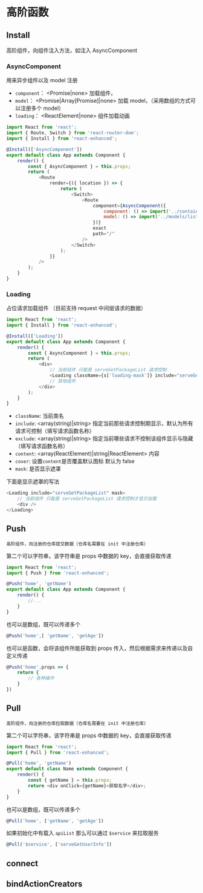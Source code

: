 # 高阶函数

## Install

高阶组件，向组件注入方法，如注入 AsyncComponent

### AsyncComponent

用来异步组件以及 model 注册

-   `component`： <Promise|none> 加载组件，
-   `model`： <Promise|Array[Promise]|none> 加载 model，（采用数组的方式可以注册多个 model）
-   `loading`： <ReactElement|none> 组件加载动画

```js
import React from 'react';
import { Route, Switch } from 'react-router-dom';
import { Install } from 'react-enhanced';

@Install(['AsyncComponent'])
export default class App extends Component {
    render() {
        const { AsyncComponent } = this.props;
        return (
            <Route
                render={({ location }) => {
                    return (
                        <Switch>
                            <Route
                                component={AsyncComponent({
                                    component: () => import('../containers/list'),
                                    model: () => import('../models/list')
                                })}
                                exact
                                path="/"
                            />
                        </Switch>
                    );
                }}
            />
        );
    }
}
```

### Loading

占位请求加载组件 （目前支持 request 中间层请求的数据）

```js
import React from 'react';
import { Install } from 'react-enhanced';

@Install(['Loading'])
export default class App extends Component {
    render() {
        const { AsyncComponent } = this.props;
        return (
            <div>
                // 当前组件 只能是 serveGetPackageList 请求控制
                <Loading className={s['loading-mask']} include="serveGetPackageList" />
                // 其他组件
            </div>
        );
    }
}
```

-   `className`: <string> 当前类名
-   `include`: <array(string)|string> 指定当前那些请求控制期显示，默认为所有请求可控制（填写请求函数名称）
-   `exclude`: <array(string)|string> 指定当前哪些请求不控制该组件显示与隐藏（填写请求函数名称）
-   `content`: <array(ReactElement)|string|ReactElement> 内容
-   `cover`: <boolean> 设置`content`是否覆盖默认图标 默认为 false
-   `mask`: <boolean> 是否显示遮罩

下面是显示遮罩的写法

```js
<Loading include="serveGetPackageList" mask>
    // 当前组件 只能是 serveGetPackageList 请求控制才显示加载
    <div />
</Loading>
```

## Push

    高阶组件，向注册的仓库提交数据（仓库名需要在 init 中注册仓库）

第二个可以字符串，该字符串是 props 中数据的 key，会直接获取传递

```js
import React from 'react';
import { Push } from 'react-enhanced';

@Push('home', 'getName')
export default class App extends Component {
    render() {
        //...
    }
}
```

也可以是数组，既可以传递多个

```js
@Push('home',[ 'getName', 'getAge'])
```

也可以是函数，会将该组件所能获取到 props 传入，然后根据需求来传递以及自定义传递

```js
@Push('home',props => {
    return {
        // 各种操作
    }
})
```

## Pull

    高阶组件，向注册的仓库拉取数据（仓库名需要在 init 中注册仓库）

第二个可以字符串，该字符串是 props 中数据的 key，会直接获取传递

```js
import React from 'react';
import { Pull } from 'react-enhanced';

@Pull('home', 'getName')
export default class Name extends Component {
    render() {
        const { getName } = this.props;
        return <div onClick={getName}>获取名字</div>;
    }
}
```

也可以是数组，既可以传递多个

```js
@Pull('home', ['getName', 'getAge'])
```

如果初始化中有载入 `apiList` 那么可以通过 `$service` 来拉取服务

```js
@Pull('$service', ['serveGetUserInfo'])
```

## connect

## bindActionCreators

